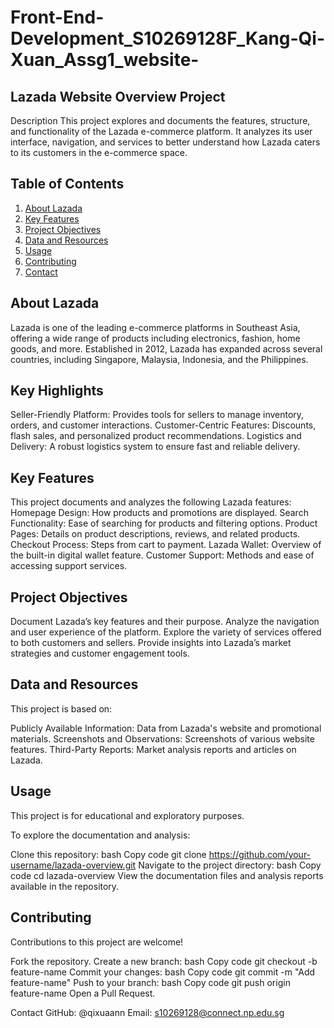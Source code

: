 # Front-End-Development_S10269128F_Kang-Qi-Xuan_Assg1_website-
## Lazada Website Overview Project
Description
This project explores and documents the features, structure, and functionality of the Lazada e-commerce platform. It analyzes its user interface, navigation, and services to better understand how Lazada caters to its customers in the e-commerce space.

## Table of Contents
1. [About Lazada](#about-lazada)
2. [Key Features](#key-features)
3. [Project Objectives](#project-objectives)
4. [Data and Resources](#data-and-resources)
5. [Usage](#usage)
6. [Contributing](#contributing)
7. [Contact](#contact)

## About Lazada
Lazada is one of the leading e-commerce platforms in Southeast Asia, offering a wide range of products including electronics, fashion, home goods, and more. Established in 2012, Lazada has expanded across several countries, including Singapore, Malaysia, Indonesia, and the Philippines.

## Key Highlights
Seller-Friendly Platform: Provides tools for sellers to manage inventory, orders, and customer interactions.
Customer-Centric Features: Discounts, flash sales, and personalized product recommendations.
Logistics and Delivery: A robust logistics system to ensure fast and reliable delivery.

## Key Features
This project documents and analyzes the following Lazada features:
Homepage Design: How products and promotions are displayed.
Search Functionality: Ease of searching for products and filtering options.
Product Pages: Details on product descriptions, reviews, and related products.
Checkout Process: Steps from cart to payment.
Lazada Wallet: Overview of the built-in digital wallet feature.
Customer Support: Methods and ease of accessing support services.

## Project Objectives
Document Lazada’s key features and their purpose.
Analyze the navigation and user experience of the platform.
Explore the variety of services offered to both customers and sellers.
Provide insights into Lazada’s market strategies and customer engagement tools.

## Data and Resources
This project is based on:

Publicly Available Information: Data from Lazada's website and promotional materials.
Screenshots and Observations: Screenshots of various website features.
Third-Party Reports: Market analysis reports and articles on Lazada.
## Usage
This project is for educational and exploratory purposes.

To explore the documentation and analysis:

Clone this repository:
bash
Copy code
git clone https://github.com/your-username/lazada-overview.git
Navigate to the project directory:
bash
Copy code
cd lazada-overview
View the documentation files and analysis reports available in the repository.

## Contributing
Contributions to this project are welcome!

Fork the repository.
Create a new branch:
bash
Copy code
git checkout -b feature-name
Commit your changes:
bash
Copy code
git commit -m "Add feature-name"
Push to your branch:
bash
Copy code
git push origin feature-name
Open a Pull Request.

Contact
GitHub: @qixuaann
Email: s10269128@connect.np.edu.sg
